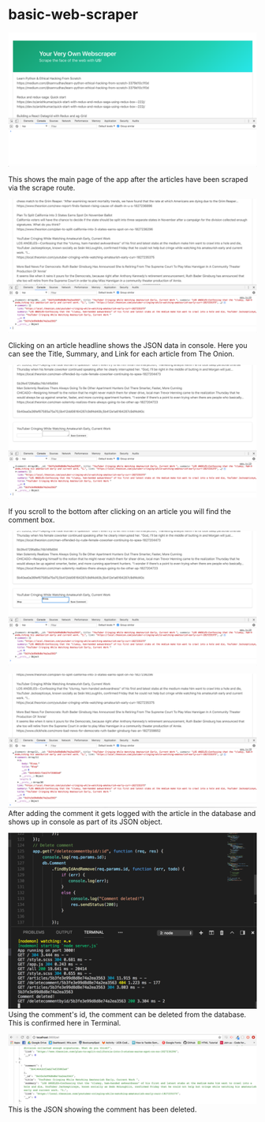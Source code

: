 # basic-web-scraper

![screenshot of functioning app](media/1.png)

This shows the main page of the app after the articles have been scraped via the scrape route.

![screenshot of functioning app](media/2.png)

Clicking on an article headline shows the JSON data in console. Here you can see the Title, Summary, and Link for each article from The Onion.

![screenshot of functioning app](media/3.png)

If you scroll to the bottom after clicking on an article you will find the comment box.

![screenshot of functioning app](media/4.png)

![screenshot of functioning app](media/5.png)
After adding the comment it gets logged with the article in the database and shows up in console as part of its JSON object.

![screenshot of functioning app](media/6.png)
Using the comment's id, the comment can be deleted from the database. This is confirmed here in Terminal.

![screenshot of functioning app](media/7.png)
This is the JSON showing the comment has been deleted.
